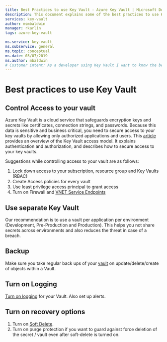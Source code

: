 ```yaml
---
title: Best Practices to use Key Vault - Azure Key Vault | Microsoft Docs
description: This document explains some of the best practices to use Key Vault
services: key-vault
author: msmbaldwin
manager: rkarlin
tags: azure-key-vault

ms.service: key-vault
ms.subservice: general
ms.topic: conceptual
ms.date: 03/07/2019
ms.author: mbaldwin
# Customer intent: As a developer using Key Vault I want to know the best practices so I can implement them.
---
```

# Best practices to use Key Vault

## Control Access to your vault

Azure Key Vault is a cloud service that safeguards encryption keys and secrets like certificates, connection strings, and passwords. Because this data is sensitive and business critical, you need to secure access to your key vaults by allowing only authorized applications and users. This [article](secure-your-key-vault.md) provides an overview of the Key Vault access model. It explains authentication and authorization, and describes how to secure access to your key vaults.

Suggestions while controlling access to your vault are as follows:
1. Lock down access to your subscription, resource group and Key Vaults (RBAC)
2. Create Access policies for every vault
3. Use least privilege access principal to grant access
4. Turn on Firewall and [VNET Service Endpoints](overview-vnet-service-endpoints.md)

## Use separate Key Vault

Our recommendation is to use a vault per application per environment (Development, Pre-Production and Production). This helps you not share secrets across environments and also reduces the threat in case of a breach.

## Backup

Make sure you take regular back ups of your [vault](https://blogs.technet.microsoft.com/kv/2018/07/20/announcing-backup-and-restore-of-keys-secrets-and-certificates/) on update/delete/create of objects within a Vault.

## Turn on Logging

[Turn on logging](logging.md) for your Vault. Also set up alerts.

## Turn on recovery options

1. Turn on [Soft Delete](overview-soft-delete.md).
2. Turn on purge protection if you want to guard against force deletion of the secret / vault even after soft-delete is turned on.
